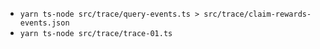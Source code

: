 - `yarn ts-node src/trace/query-events.ts > src/trace/claim-rewards-events.json`
- `yarn ts-node src/trace/trace-01.ts`
